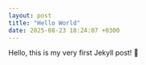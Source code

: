 ```yaml
---
layout: post
title: "Hello World"
date: 2025-08-23 18:24:07 +0300
---
```


Hello, this is my very first Jekyll post! 🎉
